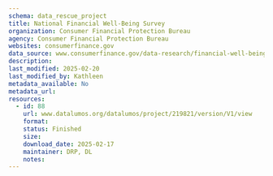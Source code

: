 ```yaml
---
schema: data_rescue_project 
title: National Financial Well-Being Survey 
organization: Consumer Financial Protection Bureau
agency: Consumer Financial Protection Bureau
websites: consumerfinance.gov
data_source: www.consumerfinance.gov/data-research/financial-well-being-survey-data/
description: 
last_modified: 2025-02-20
last_modified_by: Kathleen
metadata_available: No
metadata_url: 
resources:
  - id: 88
    url: www.datalumos.org/datalumos/project/219821/version/V1/view
    format: 
    status: Finished
    size: 
    download_date: 2025-02-17
    maintainer: DRP, DL
    notes: 
---
```

